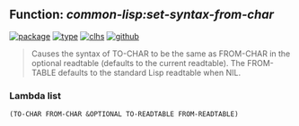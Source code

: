## Function: ***common-lisp:set-syntax-from-char***
[![package](https://img.shields.io/badge/Package-COMMON--LISP-5f9ea0.svg?style=social&colorA=999999)](../) [![type](https://img.shields.io/badge/Type-Function-5f9ea0.svg?style=social&colorA=999999)](../#function) [![clhs](https://img.shields.io/badge/CLHS-SET--SYNTAX--FROM--CHAR-5f9ea0.svg?style=social&colorA=999999)](http://www.lispworks.com/documentation/HyperSpec/Body/f_set_sy.htm) [![github](https://img.shields.io/badge/GitHub-View_the_source-5f9ea0.svg?style=social&colorA=999999&logo=github)](https://github.com/sbcl/sbcl/blob/master/src/code/reader.lisp/) 

> Causes the syntax of TO-CHAR to be the same as FROM-CHAR in the optional
> readtable (defaults to the current readtable). The FROM-TABLE defaults to the
> standard Lisp readtable when NIL.

### Lambda list
```
(TO-CHAR FROM-CHAR &OPTIONAL TO-READTABLE FROM-READTABLE)
```
